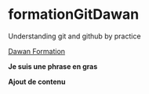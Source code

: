 # formationGitDawan
Understanding git and github by practice

[Dawan Formation](https://www.dawan.fr/)

**Je suis une phrase en gras**

**Ajout de contenu**